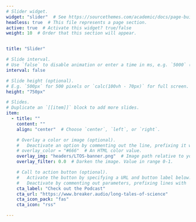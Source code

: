 ```yaml
---
# Slider widget.
widget: "slider"  # See https://sourcethemes.com/academic/docs/page-builder/
headless: true  # This file represents a page section.
active: true  # Activate this widget? true/false
weight: 10  # Order that this section will appear.


title: "Slider"

# Slide interval.
# Use `false` to disable animation or enter a time in ms, e.g. `5000` (5s).
interval: false

# Slide height (optional).
# E.g. `500px` for 500 pixels or `calc(100vh - 70px)` for full screen.
height: "750px"

# Slides.
# Duplicate an `[[item]]` block to add more slides.
item: 
  - title: ""
    content: ""
    align: "center"  # Choose `center`, `left`, or `right`.

    # Overlay a color or image (optional).
    #   Deactivate an option by commenting out the line, prefixing it with `#`.
    # overlay_color = "#666"  # An HTML color value.
    overlay_img: "headers/LTOS-banner.png"  # Image path relative to your `static/img/` folder.
    overlay_filter: 0.0  # Darken the image. Value in range 0-1.

    # Call to action button (optional).
    #   Activate the button by specifying a URL and button label below.
    #   Deactivate by commenting out parameters, prefixing lines with `#`.
    cta_label: "Check out the Podcast"
    cta_url: "https://www.breaker.audio/long-tales-of-science"
    cta_icon_pack: "fas"
    cta_icon: "rss"

---
```

